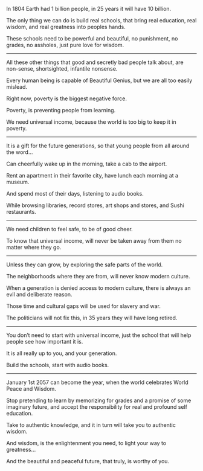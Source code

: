 In 1804 Earth had 1 billion people,
in 25 years it will have 10 billion.

The only thing we can do is build real schools,
that bring real education, real wisdom, and real greatness into peoples hands.

These schools need to be powerful and beautiful,
no punishment, no grades, no assholes, just pure love for wisdom.

---

All these other things that good and secretly bad people talk about,
are non-sense, shortsighted, infantile nonsense.

Every human being is capable of Beautiful Genius,
but we are all too easily mislead.

Right now,
poverty is the biggest negative force.

Poverty,
is preventing people from learning.

We need universal income,
because the world is too big to keep it in poverty.

---

It is a gift for the future generations,
so that young people from all around the word...

Can cheerfully wake up in the morning,
take a cab to the airport.

Rent an apartment in their favorite city,
have lunch each morning at a museum.

And spend most of their days,
listening to audio books.

While browsing libraries, record stores,
art shops and stores, and Sushi restaurants.

---

We need children to feel safe,
to be of good cheer.

To know that universal income,
will never be taken away from them no matter where they go.

---

Unless they can grow,
by exploring the safe parts of the world.

The neighborhoods where they are from,
will never know modern culture.

When a generation is denied access to modern culture,
there is always an evil and deliberate reason.

Those time and cultural gaps
will be used for slavery and war.

The politicians will not fix this,
in 35 years they will have long retired.

---

You don’t need to start with universal income,
just the school that will help people see how important it is.

It is all really up to you,
and your generation.

Build the schools,
start with audio books.

---

January 1st 2057 can become the year,
when the world celebrates World Peace and Wisdom.

Stop pretending to learn by memorizing for grades and a promise of some imaginary future,
and accept the responsibility for real and profound self education.

Take to authentic knowledge,
and it in turn will take you to authentic wisdom.

And wisdom, is the enlightenment you need,
to light your way to greatness...

And the beautiful and peaceful future,
that truly, is worthy of you.

